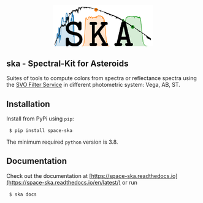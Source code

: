 <p align="center">
  <img width="260" src="https://raw.githubusercontent.com/bcarry/ska/main/docs/_static/logo_ska_light.png">
</p>

## ska - Spectral-Kit for Asteroids

Suites of tools to compute colors from spectra or reflectance spectra using the
[SVO Filter Service](http://svo2.cab.inta-csic.es/theory/fps/index.php?mode=voservice)
in different photometric system: Vega, AB, ST.

## Installation

Install from PyPi using `pip`:

     $ pip install space-ska

The minimum required `python` version is 3.8.


## Documentation

Check out the documentation at [https://space-ska.readthedocs.io](https://space-ska.readthedocs.io/en/latest/) or run

     $ ska docs
